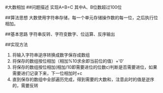 ﻿#大数相加
##问题描述
实现A+B=C   其中A、B位数超过100位

##算法思想
大数使用字符串存储，每一个单元存储操作数的每一位，之后执行位相加。

##基本思路
字符串反转、字符变数字、位运算、反序输出

##实现方法
1. 将输入字符串逆序转换成数字保存成数组
2. 将保存的数组按位相加（相加%10求余即当前位的值）+'0'
3. 将保存的数组按位相加(相加/10即需要进位的位数c)判断是否需要进位，如果需要进们记录下来，下一位相加时+c
4. 直到保存的数组中全部遍历完成，得到需要的大数和，注意此时的值是逆序的，需要反转
